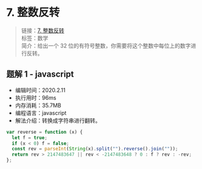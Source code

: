 # 7. 整数反转

> 链接：[7. 整数反转](https://leetcode-cn.com/problems/reverse-integer/)  
> 标签：数学  
> 简介：给出一个 32 位的有符号整数，你需要将这个整数中每位上的数字进行反转。

## 题解 1 - javascript

- 编辑时间：2020.2.11
- 执行用时：96ms
- 内存消耗：35.7MB
- 编程语言：javascript
- 解法介绍：转换成字符串进行翻转。

```javascript
var reverse = function (x) {
  let f = true;
  if (x < 0) f = false;
  const rev = parseInt(String(x).split("").reverse().join(""));
  return rev > 2147483647 || rev < -2147483648 ? 0 : f ? rev : -rev;
};
```
